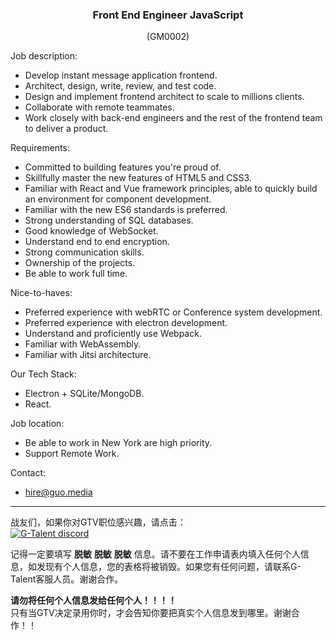 <h3 align="center">Front End Engineer JavaScript</h3>
<p align="center">(GM0002)</p>
  
Job description:

- Develop instant message application frontend.
- Architect, design, write, review, and test code.
- Design and implement frontend architect to scale to millions clients.
- Collaborate with remote teammates.
- Work closely with back-end engineers and the rest of the frontend team to deliver a product.

Requirements:

- Committed to building features you're proud of.
- Skillfully master the new features of HTML5 and CSS3.
- Familiar with React and Vue framework principles, able to quickly build an environment for component development.
- Familiar with the new ES6 standards is preferred.
- Strong understanding of SQL databases.
- Good knowledge of WebSocket.
- Understand end to end encryption.
- Strong communication skills.
- Ownership of the projects.
- Be able to work full time.

Nice-to-haves:

- Preferred experience with webRTC or Conference system development.
- Preferred experience with electron development.
- Understand and proficiently use Webpack.
- Familiar with WebAssembly.
- Familiar with Jitsi architecture.

Our Tech Stack:

- Electron + SQLite/MongoDB.
- React.

Job location:

- Be able to work in New York are high priority.
- Support Remote Work.

Contact:

- hire@guo.media
   
---
战友们，如果你对GTV职位感兴趣，请点击：   
<a href="https://discord.com/channels/722949830200000574/723334876027289601"><img src="https://img.shields.io/badge/discord-apply--for--job-green?logo=discord&style=for-the-badge" alt="G-Talent discord"></a>   
  
记得一定要填写 **脱敏** **脱敏** **脱敏** 信息。请不要在工作申请表内填入任何个人信息，如发现有个人信息，您的表格将被销毁。如果您有任何问题，请联系G-Talent客服人员。谢谢合作。
   
**请勿将任何个人信息发给任何个人！！！！**   
只有当GTV决定录用你时，才会告知你要把真实个人信息发到哪里。谢谢合作！！